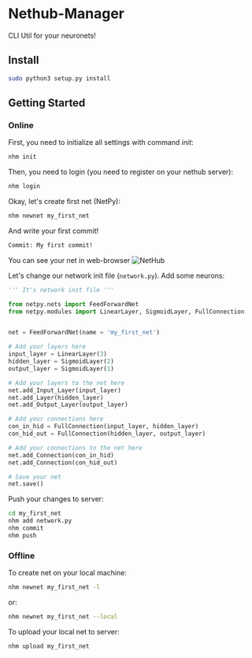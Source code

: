 # Nethub-Manager

CLI Util for your neuronets!

## Install
```sh
sudo python3 setup.py install
```

## Getting Started

### Online

First, you need to initialize all settings with command _init_:
```sh
nhm init
```

Then, you need to login (you need to register on your nethub server):
```sh
nhm login
```

Okay, let's create first net (NetPy):
```sh
nhm newnet my_first_net
```

And write your first commit!
```sh
Commit: My first commit!
```

You can see your net in web-browser
![NetHub](pics/nethub.png)


Let's change our network init file (`network.py`). Add some neurons:
```python
''' It's network init file '''

from netpy.nets import FeedForwardNet
from netpy.modules import LinearLayer, SigmoidLayer, FullConnection


net = FeedForwardNet(name = 'my_first_net')

# Add your layers here
input_layer = LinearLayer(3)
hidden_layer = SigmoidLayer(2)
output_layer = SigmoidLayer(1)

# Add your layers to the net here
net.add_Input_Layer(input_layer)
net.add_Layer(hidden_layer)
net.add_Output_Layer(output_layer)

# Add your connections here
con_in_hid = FullConnection(input_layer, hidden_layer)
con_hid_out = FullConnection(hidden_layer, output_layer)

# Add your connections to the net here
net.add_Connection(con_in_hid)
net.add_Connection(con_hid_out)

# Save your net
net.save()

``` 

Push your changes to server:
```sh
cd my_first_net
nhm add network.py
nhm commit
nhm push
```

### Offline

To create net on your local machine:
```sh
nhm newnet my_first_net -l
```

or:
```sh
nhm newnet my_first_net --local
```

To upload your local net to server:
```sh
nhm upload my_first_net
```